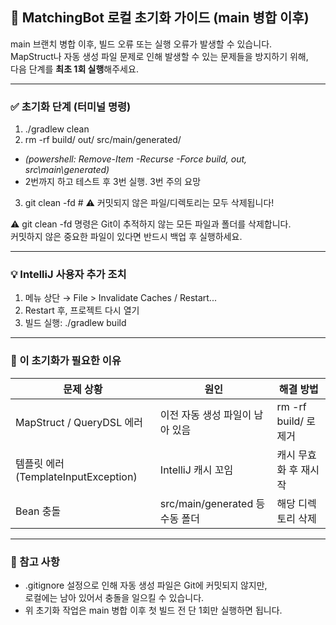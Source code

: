 <style>
pre code {
  font-size: 13px;
}
</style>

## 🧹 MatchingBot 로컬 초기화 가이드 (main 병합 이후)

main 브랜치 병합 이후, 빌드 오류 또는 실행 오류가 발생할 수 있습니다.  
MapStruct나 자동 생성 파일 문제로 인해 발생할 수 있는 문제들을 방지하기 위해,  
다음 단계를 **최초 1회 실행**해주세요.

---

### ✅ 초기화 단계 (터미널 명령)

1. ./gradlew clean
2. rm -rf build/ out/ src/main/generated/    
- *(powershell: Remove-Item -Recurse -Force build, out, src\main\generated)*
- 2번까지 하고 테스트 후 3번 실행. 3번 주의 요망
3. git clean -fd  # ⚠ 커밋되지 않은 파일/디렉토리는 모두 삭제됩니다!

⚠ git clean -fd 명령은 Git이 추적하지 않는 모든 파일과 폴더를 삭제합니다.  
커밋하지 않은 중요한 파일이 있다면 반드시 백업 후 실행하세요.

---

### 💡 IntelliJ 사용자 추가 조치

1. 메뉴 상단 → File > Invalidate Caches / Restart...
2. Restart 후, 프로젝트 다시 열기
3. 빌드 실행: 
   ./gradlew build

---

### 🎯 이 초기화가 필요한 이유

| 문제 상황                           | 원인                              | 해결 방법                 |
|------------------------------------|-----------------------------------|---------------------------|
| MapStruct / QueryDSL 에러          | 이전 자동 생성 파일이 남아 있음  | rm -rf build/ 로 제거     |
| 템플릿 에러 (TemplateInputException) | IntelliJ 캐시 꼬임                | 캐시 무효화 후 재시작     |
| Bean 충돌                          | src/main/generated 등 수동 폴더  | 해당 디렉토리 삭제        |

---

### 📌 참고 사항

- .gitignore 설정으로 인해 자동 생성 파일은 Git에 커밋되지 않지만,  
  로컬에는 남아 있어서 충돌을 일으킬 수 있습니다.
- 위 초기화 작업은 main 병합 이후 첫 빌드 전 단 1회만 실행하면 됩니다.